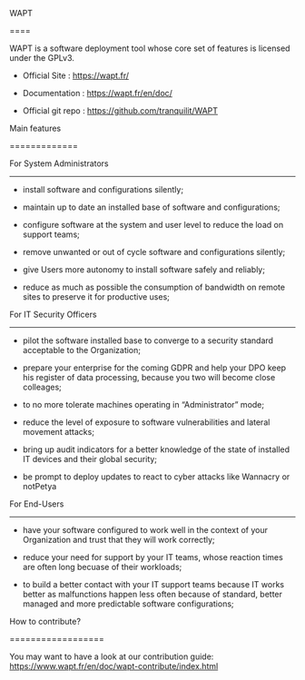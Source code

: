 WAPT
====

WAPT is a software deployment tool whose core set of features is licensed under the GPLv3.

* Official Site : https://wapt.fr/
* Documentation : https://wapt.fr/en/doc/
* Official git repo : https://github.com/tranquilit/WAPT

Main features
=============

For System Administrators
-------------------------

* install software and configurations silently;
* maintain up to date an installed base of software and configurations;
* configure software at the system and user level to reduce the load on support teams;
* remove unwanted or out of cycle software and configurations silently;
* give Users more autonomy to install software safely and reliably;
* reduce as much as possible the consumption of bandwidth on remote sites to preserve it for productive uses;

For IT Security Officers
------------------------

* pilot the software installed base to converge to a security standard acceptable to the Organization;
* prepare your enterprise for the coming GDPR and help your DPO keep his register of data processing, because you two will become close colleages;
* to no more tolerate machines operating in “Administrator” mode;
* reduce the level of exposure to software vulnerabilities and lateral movement attacks;
* bring up audit indicators for a better knowledge of the state of installed IT devices and their global security;
* be prompt to deploy updates to react to cyber attacks like Wannacry or notPetya

For End-Users
-------------

* have your software configured to work well in the context of your Organization and trust that they will work correctly;
* reduce your need for support by your IT teams, whose reaction times are often long becuase of their workloads;
* to build a better contact with your IT support teams because IT works better as malfunctions happen less often because of standard, better managed and more predictable software configurations;

How to contribute?
==================

You may want to have a look at our contribution guide: https://www.wapt.fr/en/doc/wapt-contribute/index.html
